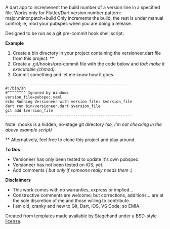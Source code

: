A dart app to incremenent the build number of a version line in a specified file.
Works only for Flutter/Dart version number pattern: major.minor.patch+build
Only increments the build, the rest is under manual control; 
ie, mod your pubspec when you are doing a release.

Designed to be run as a git pre-commit hook shell script:

**Example**
1. Create a bin directory in your project containing the versioneer.dart file from this project. **
2. Create a .git/hooks/pre-commit file with the code below and *tbd: make it executable (chmod).*
3. Commit something and let me know how it goes.
```
--------------------------------------------------------
#!/bin/sh
#^^^^^^^^ Ignored by Windows
version_file=pubspec.yaml
echo Running Versioneer with version file: $version_file
dart run bin/versioneer.dart $version_file
git add $version_file
--------------------------------------------------------
```
Note: /hooks is a hidden, no-stage git directory
*(so, I'm not checking in the above example script)*

** Alternatively, feel free to clone this project and play around.

**To Dos**
- Versioneer has only been tested to update it's own pubspec.
- Versioneer has not been tested on iOS, yet.
- Add comments *( but only if someone really needs them :)*

**Disclaimers**
- This work comes with no warranties, express or implied...
- Constructive comments are welcome; but corrections, additions...
  are at the sole discretion of me and those willing to contribute.
- I am old, cranky and new to Git, Dart, iOS, VS Code; so EMIA.


Created from templates made available by Stagehand under a BSD-style
[license](https://github.com/dart-lang/stagehand/blob/master/LICENSE).
